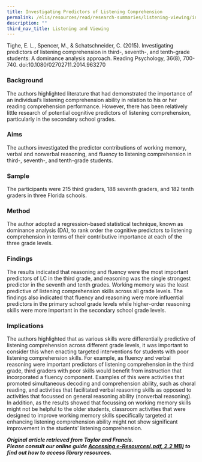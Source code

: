 ```yaml
---
title: Investigating Predictors of Listening Comprehension
permalink: /elis/resources/read/research-summaries/listening-viewing/investigating-predictors-of-lc/
description: ""
third_nav_title: Listening and Viewing
---
```

Tighe, E. L., Spencer, M., & Schatschneider, C. (2015). Investigating predictors of listening comprehension in third-, seventh-, and tenth-grade students: A dominance analysis approach. Reading Psychology, 36(8), 700-740. doi:10.1080/02702711.2014.963270

### Background

The authors highlighted literature that had demonstrated the importance of an individual’s listening comprehension ability in relation to his or her reading comprehension performance. However, there has been relatively little research of potential cognitive predictors of listening comprehension, particularly in the secondary school grades.

### Aims

The authors investigated the predictor contributions of working memory, verbal and nonverbal reasoning, and fluency to listening comprehension in third-, seventh-, and tenth-grade students.

### Sample

The participants were 215 third graders, 188 seventh graders, and 182 tenth graders in three Florida schools.

### Method

The author adopted a regression-based statistical technique, known as dominance analysis (DA), to rank order the cognitive predictors to listening comprehension in terms of their contributive importance at each of the three grade levels.

### Findings

The results indicated that reasoning and fluency were the most important predictors of LC in the third grade, and reasoning was the single strongest predictor in the seventh and tenth grades. Working memory was the least predictive of listening comprehension skills across all grade levels. The findings also indicated that fluency and reasoning were more influential predictors in the primary school grade levels while higher-order reasoning skills were more important in the secondary school grade levels.

### Implications

The authors highlighted that as various skills were differentially predictive of listening comprehension across different grade levels, it was important to consider this when enacting targeted interventions for students with poor listening comprehension skills. For example, as fluency and verbal reasoning were important predictors of listening comprehension in the third grade, third graders with poor skills would benefit from instruction that incorporated a fluency component. Examples of this were activities that promoted simultaneous decoding and comprehension ability, such as choral reading, and activities that facilitated verbal reasoning skills as opposed to activities that focussed on general reasoning ability (nonverbal reasoning). In addition, as the results showed that focussing on working memory skills might not be helpful to the older students, classroom activities that were designed to improve working memory skills specifically targeted at enhancing listening comprehension ability might not show significant improvement in the students’ listening comprehension.


_**Original article retrieved from Taylor and Francis.**_  
**_Please consult our online guide [Accessing e-Resources(.pdf, 2.2 MB)](https://academyofsingaporeteachers-moe-edu-sg-admin.cwp.sg/elis/resources/read/research-summaries/listening-and-viewing/18e45074-6b1b-4ac7-811f-1a8da16c4f81 "Accessing e-Resources") to find out how to access library resources._**